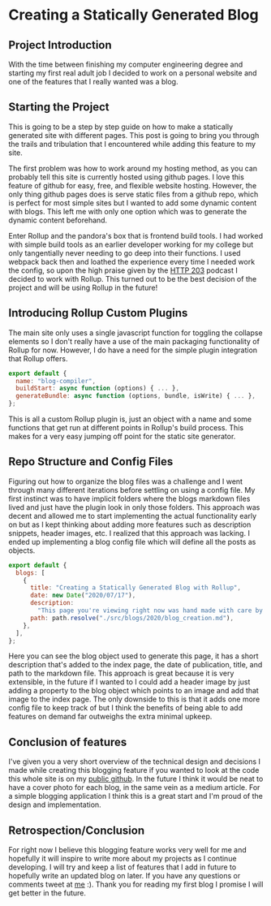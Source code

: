 # Creating a Statically Generated Blog

## Project Introduction

With the time between finishing my computer engineering degree and starting my
first real adult job I decided to work on a personal website and one of the
features that I really wanted was a blog.

## Starting the Project

This is going to be a step by step guide on how to make a statically generated
site with different pages. This post is going to bring you through the trails
and tribulation that I encountered while adding this feature to my site.

The first problem was how to work around my hosting method, as you can probably
tell this site is currently hosted using github pages. I love this feature of
github for easy, free, and flexible website hosting. However, the only thing
github pages does is serve static files from a github repo, which is perfect for
most simple sites but I wanted to add some dynamic content with blogs. This left
me with only one option which was to generate the dynamic content beforehand.

Enter Rollup and the pandora's box that is frontend build tools. I had worked
with simple build tools as an earlier developer working for my college but only
tangentially never needing to go deep into their functions. I used webpack back
then and loathed the experience every time I needed work the config, so upon the
high praise given by the
[HTTP 203](https://developers.google.com/web/shows/http203/podcast) podcast I
decided to work with Rollup. This turned out to be the best decision of the
project and will be using Rollup in the future!

## Introducing Rollup Custom Plugins

The main site only uses a single javascript function for toggling the collapse
elements so I don't really have a use of the main packaging functionality of
Rollup for now. However, I do have a need for the simple plugin integration that
Rollup offers.

```javascript
export default {
  name: "blog-compiler",
  buildStart: async function (options) { ... },
  generateBundle: async function (options, bundle, isWrite) { ... },
};
```

This is all a custom Rollup plugin is, just an object with a name and some
functions that get run at different points in Rollup's build process. This makes
for a very easy jumping off point for the static site generator.

## Repo Structure and Config Files

Figuring out how to organize the blog files was a challenge and I went through
many different iterations before settling on using a config file. My first
instinct was to have implicit folders where the blogs markdown files lived and
just have the plugin look in only those folders. This approach was decent and
allowed me to start implementing the actual functionality early on but as I kept
thinking about adding more features such as description snippets, header images,
etc. I realized that this approach was lacking. I ended up implementing a blog
config file which will define all the posts as objects.

```javascript
export default {
  blogs: [
    {
      title: "Creating a Statically Generated Blog with Rollup",
      date: new Date("2020/07/17"),
      description:
        "This page you're viewing right now was hand made with care by me using simple frontend tools! To see the full story and read about how I built my own static site generator for github pages then click the link ->",
      path: path.resolve("./src/blogs/2020/blog_creation.md"),
    },
  ],
};
```

Here you can see the blog object used to generate this page, it has a short
description that's added to the index page, the date of publication, title, and
path to the markdown file. This approach is great because it is very extensible,
in the future if I wanted to I could add a header image by just adding a
property to the blog object which points to an image and add that image to the
index page. The only downside to this is that it adds one more config file to
keep track of but I think the benefits of being able to add features on demand
far outweighs the extra minimal upkeep.

## Conclusion of features

I've given you a very short overview of the technical design and decisions I
made while creating this blogging feature if you wanted to look at the code
this whole site is on my [public github](https://github.com/ece-jacob-scott).
In the future I think it would be neat to have a cover photo for each blog, in
the same vein as a medium article. For a simple blogging application I think
this is a great start and I'm proud of the design and implementation.

## Retrospection/Conclusion

For right now I believe this blogging feature works very well for me and
hopefully it will inspire to write more about my projects as I continue
developing. I will try and keep a list of features that I add in future to
hopefully write an updated blog on later. If you have any questions or
comments tweet at [me](https://twitter.com/frodos_brother) :). Thank you for
reading my first blog I promise I will get better in the future.
